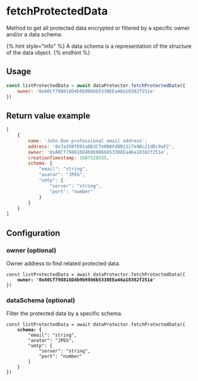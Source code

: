 # fetchProtectedData

Method to get all protected data encrypted or filtered by a specific owner and/or a data schema.

{% hint style="info" %}
A data schema is a representation of the structure of the data object.
{% endhint %}

## Usage

```javascript
const listProtectedData = await dataProtector.fetchProtectedData({
    owner: '0xA0Cf798816D4b9b9866b5330EEa46a18382f251e'
})
```

## Return value example

```javascript
[
    {
        name: 'John Doe professional email address',
        address: '0x7a35BfD91a8D3Cfe0B8Fd8B1317e4Bc21dDc9aF2',
        owner: '0xA0Cf798816D4b9b9866b5330EEa46a18382f251e',
        creationTimestamp: 1687528535,
        schema: {
            "email": "string",
            "avatar": "JPEG",
            "smtp": {
                "server": "string",
                "port": "number"
            }
        }
    }  
]
```

## Configuration

### owner (optional)

Owner address to find related protected data.

<pre class="language-javascript"><code class="lang-javascript">const listProtectedData = await dataProtector.fetchProtectedData({
<strong>    owner: '0xA0Cf798816D4b9b9866b5330EEa46a18382f251e'
</strong>})
</code></pre>

### dataSchema (optional)

Filter the protected data by a specific schema.

<pre class="language-javascript"><code class="lang-javascript">const listProtectedData = await dataProtector.fetchProtectedData({
<strong>    schema: {
</strong>        "email": "string",
        "avatar": "JPEG",
        "smtp": {
            "server": "string",
            "port": "number"
        }
    }
})
</code></pre>
